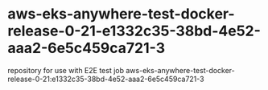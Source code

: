 # aws-eks-anywhere-test-docker-release-0-21-e1332c35-38bd-4e52-aaa2-6e5c459ca721-3
repository for use with E2E test job aws-eks-anywhere-test-docker-release-0-21:e1332c35-38bd-4e52-aaa2-6e5c459ca721-3
